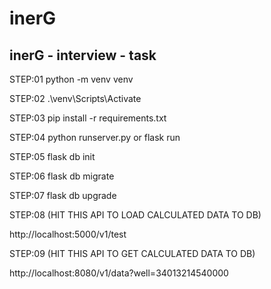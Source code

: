 # inerG
inerG - interview - task
------------------------

STEP:01
python -m venv venv

STEP:02
.\venv\Scripts\Activate

STEP:03
pip install -r requirements.txt

STEP:04
python runserver.py
or
flask run

STEP:05
flask db init

STEP:06
flask db migrate

STEP:07
flask db upgrade

STEP:08
(HIT THIS API TO LOAD CALCULATED DATA TO DB)

http://localhost:5000/v1/test

STEP:09
(HIT THIS API TO GET CALCULATED DATA TO DB)

http://localhost:8080/v1/data?well=34013214540000


